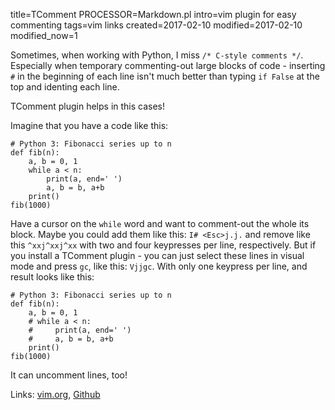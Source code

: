 title=TComment
PROCESSOR=Markdown.pl
intro=vim plugin for easy commenting
tags=vim links
created=2017-02-10
modified=2017-02-10
modified_now=1

Sometimes, when working with Python, I miss `/* C-style comments */`.
Especially when temporary commenting-out large blocks of code -
inserting `#` in the beginning of each line isn't much better
than typing `if False` at the top and identing each line.

TComment plugin helps in this cases!

Imagine that you have a code like this:

    # Python 3: Fibonacci series up to n
    def fib(n):
        a, b = 0, 1
        while a < n:
            print(a, end=' ')
            a, b = b, a+b
        print()
    fib(1000)

Have a cursor on the `while` word and want to comment-out the whole its block.
Maybe you could add them like this: `I# <Esc>j.j.` and remove like this `^xxj^xxj^xx` with two and four keypresses per line, respectively.
But if you install a TComment plugin - you can just select these lines in visual mode and press `gc`, like this: `Vjjgc`.
With only one keypress per line, and result looks like this:

    # Python 3: Fibonacci series up to n
    def fib(n):
        a, b = 0, 1
        # while a < n:
        #     print(a, end=' ')
        #     a, b = b, a+b
        print()
    fib(1000)

It can uncomment lines, too!

Links: [vim.org][], [Github][]

[vim.org]: http://www.vim.org/scripts/script.php?script_id=1173
[Github]: https://github.com/tomtom/tcomment_vim
